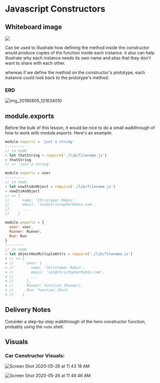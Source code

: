 # Javascript Constructors

## Whiteboard image

![](https://i.imgur.com/xCVNEXz.jpg)

Can be used to illustrate how defining the method inside the constructor would
produce copies of the function inside each instance. it also can help
illustrate why each instance needs its own name and alias that they don't want
to share with each other.

whereas if we define the method on the constructor's prototype, each instance
could look back to the prototype's method.

### ERD

![img_20190805_121634010](https://media.git.generalassemb.ly/user/5694/files/7f3d5900-b77e-11e9-9840-0b5dd2d4feaa)


## module.exports

Before the bulk of this lesson, it would be nice to do a small walkthrough of
how to work with module.exports. Here's an example:

```js
module.exports = 'just a string'
---------
// in node
> let thatString = require('./lib/filename.js')
> thatString
// => 'just a string'
```

```js
module.exports = user
---------
// in node
> let nowItsAnObject = require('./lib/filename.js')
> nowItsAnObject
// => {
//      name: 'Christoper Robin',
//      email: 'sei@christopherRobin.com',
//      ...
//    }
```

```js
module.exports = {
  user: user,
  Runner: Runner,
  Run: Run
}
---------
// in node
> let objectHasMultipleAttrs = require('./lib/filename.js')
> // => {
> //      user: {
> //        name: 'Christoper Robin',
> //        email: 'sei@christopherRobin.com',
> //        ...
> //      },
> //      Runner: function [Runner],
> //      Run: function [Run]
> //    }
```

## Delivery Notes

Consider a step-by-step walkthrough of the hero constructor function, probably
using the `node` shell.

## Visuals

### Car Constructor Visuals:

![Screen Shot 2020-05-26 at 11 43 18 AM](https://media.git.generalassemb.ly/user/3667/files/baf41a00-9f6e-11ea-874b-a319f1f92a72)

![Screen Shot 2020-05-26 at 11 46 46 AM](https://media.git.generalassemb.ly/user/3667/files/bb8cb080-9f6e-11ea-927b-eea7b8e6fd45)
